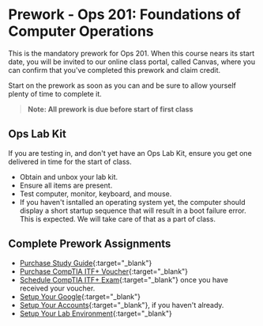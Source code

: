 # Prework - Ops 201: Foundations of Computer Operations

This is the mandatory prework for Ops 201. When this course nears its start date, you will be invited to our online class portal, called Canvas, where you can confirm that you've completed this prework and claim credit.

Start on the prework as soon as you can and be sure to allow yourself plenty of time to complete it.

> **Note: All prework is due before start of first class**

## Ops Lab Kit

If you are testing in, and don't yet have an Ops Lab Kit, ensure you get one delivered in time for the start of class.

- Obtain and unbox your lab kit.
- Ensure all items are present.
- Test computer, monitor, keyboard, and mouse.
- If you haven't isntalled an operating system yet, the computer should display a short startup sequence that will result in a boot failure error. This is expected. We will take care of that as a part of class.

## Complete Prework Assignments

- [Purchase Study Guide](./acquire-ITF-study-guide){:target="_blank"}
- [Purchase CompTIA ITF+ Voucher](./purchase-ITF-voucher){:target="_blank"}
- [Schedule CompTIA ITF+ Exam](./schedule-ITF-certification){:target="_blank"} once you have received your voucher.
- [Setup Your Google](/ops-301-guide/curriculum/prework/setup-your-google){:target="_blank"}
- [Setup Your Accounts](./prework/setup-your-accounts){:target="_blank"}, if you haven't already.
- [Setup Your Lab Environment](./setup-your-lab-environment){:target="_blank"}
